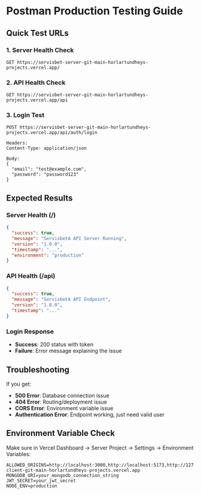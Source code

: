 # Postman Production Testing Guide

## Quick Test URLs

### 1. Server Health Check
```
GET https://servisbet-server-git-main-horlartundheys-projects.vercel.app/
```

### 2. API Health Check  
```
GET https://servisbet-server-git-main-horlartundheys-projects.vercel.app/api
```

### 3. Login Test
```
POST https://servisbet-server-git-main-horlartundheys-projects.vercel.app/api/auth/login

Headers:
Content-Type: application/json

Body:
{
  "email": "test@example.com",
  "password": "password123"
}
```

## Expected Results

### Server Health (/)
```json
{
  "success": true,
  "message": "ServisbetA API Server Running",
  "version": "1.0.0",
  "timestamp": "...",
  "environment": "production"
}
```

### API Health (/api)
```json
{
  "success": true,
  "message": "ServisbetA API Endpoint",
  "version": "1.0.0",
  "timestamp": "..."
}
```

### Login Response
- **Success**: 200 status with token
- **Failure**: Error message explaining the issue

## Troubleshooting

If you get:
- **500 Error**: Database connection issue
- **404 Error**: Routing/deployment issue  
- **CORS Error**: Environment variable issue
- **Authentication Error**: Endpoint working, just need valid user

## Environment Variable Check

Make sure in Vercel Dashboard → Server Project → Settings → Environment Variables:

```
ALLOWED_ORIGINS=http://localhost:3000,http://localhost:5173,http://127.0.0.1:3000,https://servisbet-client-git-main-horlartundheys-projects.vercel.app
MONGODB_URI=your_mongodb_connection_string
JWT_SECRET=your_jwt_secret
NODE_ENV=production
```
